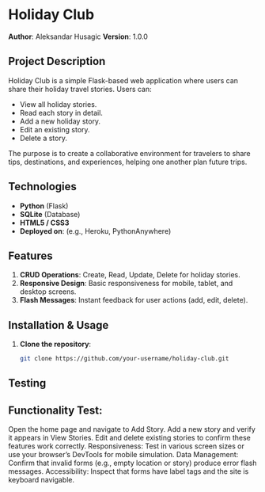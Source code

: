 # Holiday Club

**Author**: Aleksandar Husagic 
**Version**: 1.0.0  

## Project Description

Holiday Club is a simple Flask-based web application where users can share their holiday travel stories. Users can:

- View all holiday stories.
- Read each story in detail.
- Add a new holiday story.
- Edit an existing story.
- Delete a story.

The purpose is to create a collaborative environment for travelers to share tips, destinations, and experiences, helping one another plan future trips.

## Technologies

- **Python** (Flask)
- **SQLite** (Database)
- **HTML5 / CSS3**
- **Deployed on**: (e.g., Heroku, PythonAnywhere)

## Features

1. **CRUD Operations**: Create, Read, Update, Delete for holiday stories.
2. **Responsive Design**: Basic responsiveness for mobile, tablet, and desktop screens.
3. **Flash Messages**: Instant feedback for user actions (add, edit, delete).

## Installation & Usage

1. **Clone the repository**:
   ```bash
   git clone https://github.com/your-username/holiday-club.git


## Testing 
## Functionality Test:
Open the home page and navigate to Add Story. Add a new story and verify it appears in View Stories.
Edit and delete existing stories to confirm these features work correctly.
Responsiveness:
Test in various screen sizes or use your browser’s DevTools for mobile simulation.
Data Management:
Confirm that invalid forms (e.g., empty location or story) produce error flash messages.
Accessibility:
Inspect that forms have label tags and the site is keyboard navigable.